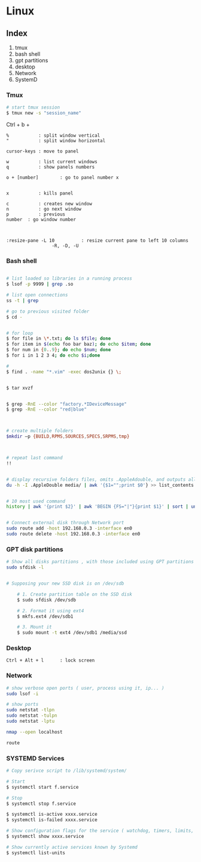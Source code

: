 Linux
=====


## Index

1. tmux
2. bash shell
3. gpt partitions
4. desktop 
5. Network
6. SystemD


### Tmux 

```bash
# start tmux session
$ tmux new -s "session_name"
```


Ctrl + b +

	%	 		: split window vertical
	"			: split window horizontal

	cursor-keys	: move to panel
	
	w			: list current windows
	q			: show panels numbers
	
	o + [number]		: go to panel number x


	x			: kills panel

	c			: creates new window
	n			: go next window
	p			: previous
	number	: go window number

	

	:resize-pane -L 10			: resize current pane to left 10 columns
					 -R, -D, -U

	

### Bash shell 


```bash

# list loaded so libraries in a running process
$ lsof -p 9999 | grep .so

# list open connections
ss -t | grep 

# go to previous visited folder
$ cd -


# for loop
$ for file in \*.txt; do ls $file; done
$ for item in $(echo foo bar baz); do echo $item; done
$ for num in {0..9}; do echo $num; done
$ for i in 1 2 3 4; do echo $i;done

#
$ find . -name "*.vim" -exec dos2unix {} \;


$ tar xvzf


$ grep -RnE --color "factory.*IDeviceMessage"
$ grep -RnE --color "red|blue"



# create multiple folders
$mkdir –p {BUILD,RPMS,SOURCES,SPECS,SRPMS,tmp}



# repeat last command
!!


# display recursive folders files, omits .AppleAdouble, and outputs all columns but first to a file
du -h -I .AppleDouble media/ | awk '{$1="";print $0'} >> list_contents.txt


# 10 most used command
history | awk '{print $2}' | awk 'BEGIN {FS="|"}{print $1}' | sort | uniq -c | sort -n | tail | sort -nr


# Connect external disk through Network port
sudo route add -host 192.168.0.3 -interface en0
sudo route delete -host 192.168.0.3 -interface en0

```


### GPT disk partitions

```bash
# Show all disks partitions , with those included using GPT partitions way
sudo sfdisk -l


# Supposing your new SSD disk is on /dev/sdb

	# 1. Create partition table on the SSD disk
	$ sudo sfdisk /dev/sdb

	# 2. Format it using ext4
	$ mkfs.ext4 /dev/sdb1

	# 3. Mount it
	$ sudo mount -t ext4 /dev/sdb1 /media/ssd

```


### Desktop

	Ctrl + Alt + l		: lock screen


### Network

```bash
# show verbose open ports ( user, process using it, ip... )
sudo lsof -i

# show ports
sudo netstat -tlpn
sudo netstat -tulpn
sudo netstat -lptu

nmap --open localhost

route
```

### SYSTEMD Services

```bash
# Copy serivce script to /lib/systemd/system/

# Start
$ systemctl start f.service

# Stop
$ systemctl stop f.service

$ systemctl is-active xxxx.service
$ systemctl is-failed xxxx.service

# Show configuration flags for the service ( watchdog, timers, limits, ... )
$ systemctl show xxxx.service

# Show currently active services known by Systemd
$ systemctl list-units

```

